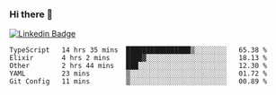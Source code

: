 ### Hi there 👋

[![Linkedin Badge](https://img.shields.io/badge/-Adroaldo%20Pagliari-6633cc?style=flat-square&logo=Linkedin&logoColor=white&link=https://www.linkedin.com/in/adroaldo-pagliari-5856363b/)](https://www.linkedin.com/in/adroaldo-pagliari-5856363b/)

<!--
**adroaldopagliari/adroaldopagliari** is a ✨ _special_ ✨ repository because its `README.md` (this file) appears on your GitHub profile.

Here are some ideas to get you started:

- 🔭 I’m currently working on ...
- 🌱 I’m currently learning ...
- 👯 I’m looking to collaborate on ...
- 🤔 I’m looking for help with ...
- 💬 Ask me about ...
- 📫 How to reach me: ...
- 😄 Pronouns: ...
- ⚡ Fun fact: ...
-->

<!--START_SECTION:waka-->
```text
TypeScript   14 hrs 35 mins  ████████████████▒░░░░░░░░   65.38 % 
Elixir       4 hrs 2 mins    ████▓░░░░░░░░░░░░░░░░░░░░   18.13 % 
Other        2 hrs 44 mins   ███░░░░░░░░░░░░░░░░░░░░░░   12.30 % 
YAML         23 mins         ▒░░░░░░░░░░░░░░░░░░░░░░░░   01.72 % 
Git Config   11 mins         ▒░░░░░░░░░░░░░░░░░░░░░░░░   00.89 % 
```
<!--END_SECTION:waka-->
